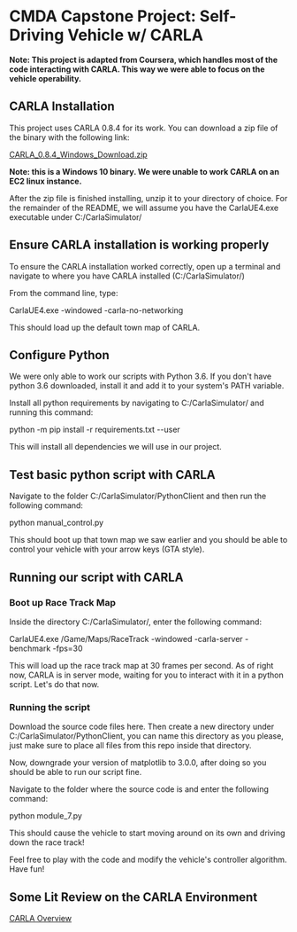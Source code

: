 # CMDA Capstone Project: Self-Driving Vehicle w/ CARLA

**Note: This project is adapted from Coursera, which handles most of the code interacting with CARLA. This way we were able to focus on the vehicle operability.**

## CARLA Installation

This project uses CARLA 0.8.4 for its work. You can download a zip file of the binary with the following link:

[CARLA_0.8.4_Windows_Download.zip](https://d18ky98rnyall9.cloudfront.net/uuTN7y7rEemnrA4AsaAhFA_bbb340f02eeb11e9a59e73356fd63643_CarlaUE4Windows.zip?Expires=1670630400&Signature=e~GmXO3ZIWv6SZ3HmTAaPqpvi0roH7THQ1TxmFszSMJyR5LaHTEgyyNYbRP2nhOyK-SURIXE~cerD~iNwFH2fpcUaBj~yh~XB7sI70WGEkTDcmyR0v1cnRQRlUfMBouWNEYyZWotQrctEhGVQ9aPn9TTR6xKQYRdmazCabPFZMY_&Key-Pair-Id=APKAJLTNE6QMUY6HBC5A)

**Note: this is a Windows 10 binary. We were unable to work CARLA on an EC2 linux instance.**

After the zip file is finished installing, unzip it to your directory of choice. For the remainder of the README, we will assume you have the CarlaUE4.exe executable under C:/CarlaSimulator/

## Ensure CARLA installation is working properly

To ensure the CARLA installation worked correctly, open up a terminal and navigate to where you have CARLA installed (C:/CarlaSimulator/)

From the command line, type:

CarlaUE4.exe -windowed -carla-no-networking

This should load up the default town map of CARLA.

## Configure Python

We were only able to work our scripts with Python 3.6. If you don't have python 3.6 downloaded, install it and add it to your system's PATH variable.

Install all python requirements by navigating to C:/CarlaSimulator/ and running this command:


python -m pip install -r requirements.txt --user

This will install all dependencies we will use in our project.

## Test basic python script with CARLA

Navigate to the folder C:/CarlaSimulator/PythonClient and then run the following command:

python manual_control.py

This should boot up that town map we saw earlier and you should be able to control your vehicle with your arrow keys (GTA style).

## Running our script with CARLA

### Boot up Race Track Map

Inside the directory C:/CarlaSimulator/, enter the following command:

CarlaUE4.exe /Game/Maps/RaceTrack -windowed -carla-server -benchmark -fps=30

This will load up the race track map at 30 frames per second. As of right now, CARLA is in server mode, waiting for you to interact with it in a python script. Let's do that now.

### Running the script

Download the source code files here. Then create a new directory under C:/CarlaSimulator/PythonClient, you can name this directory as you please, just make sure to place all files from this repo inside that directory.

Now, downgrade your version of matplotlib to 3.0.0, after doing so you should be able to run our script fine.

Navigate to the folder where the source code is and enter the following command:

python module_7.py

This should cause the vehicle to start moving around on its own and driving down the race track!

Feel free to play with the code and modify the vehicle's controller algorithm. Have fun!

## Some Lit Review on the CARLA Environment

[CARLA Overview](http://proceedings.mlr.press/v78/dosovitskiy17a/dosovitskiy17a.pdf)
